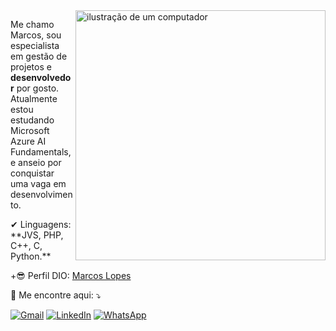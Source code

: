 <img src="https://raw.githubusercontent.com/MicaelliMedeiros/micaellimedeiros/master/image/computer-illustration.png" alt="ilustração de um computador" min-width="400px" max-width="400px" width="400px" align="right">

<p align="left"> 
  Me chamo Marcos, sou especialista em gestão de projetos e <strong>desenvolvedor</strong> por gosto.
  Atualmente estou estudando Microsoft Azure AI Fundamentals, e anseio por conquistar uma vaga em desenvolvimento.
</p>

<p align="left">
  ✔ Linguagens: **JVS, PHP, C++, C, Python.**
</p>

<p align="left">
  +😎 Perfil DIO: <a href="https://www.dio.me/users/m_vd2prog" title="DigitalInovationOne">Marcos Lopes</a>
</p>

<p align="left">
  💌 Me encontre aqui: ⤵️
</p>

<p align="left">
  <a href="#" title="Gmail">
  <img src="https://img.shields.io/badge/-Gmail-FF0000?style=flat-square&labelColor=FF0000&logo=gmail&logoColor=white&link=m.vd2prog@gmail.comm" alt="Gmail"/></a>
  <a href="#" title="LinkedIn">
  <img src="https://img.shields.io/badge/-Linkedin-0e76a8?style=flat-square&logo=Linkedin&logoColor=white&link=https://www.linkedin.com/in/marcoslopeswebdeveloper/" alt="LinkedIn"/></a>
  <a href="#" title="WhatsApp">
  <img src="https://img.shields.io/badge/-WhatsApp-25d366?style=flat-square&labelColor=25d366&logo=whatsapp&logoColor=white&link=https://wa.me/5521991019113" alt="WhatsApp"/></a>

</p>
